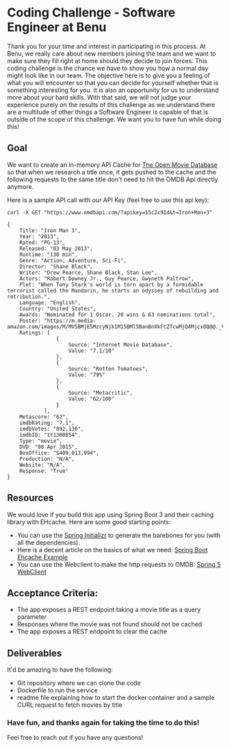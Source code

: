 # Coding Challenge - Software Engineer at Benu

Thank you for your time and interest in participating in this process. At Benu, we really care about new members joining the team and we want to make sure they fill right at home should they decide to join forces. This coding challenge is the chance we have to show you how a normal day might look like in our team. The objective here is to give you a feeling of what you will encounter so that you can decide for yourself whether that is something interesting for you. It is also an opportunity for us to understand more about your hard skills. With that said, we will not judge your experience purely on the results of this challenge as we understand there are a multitude of other things a Software Engineer is capable of that is outside of the scope of this challenge. We want you to have fun while doing this!

## Goal
We want to create an in-memory API Cache for [The Open Movie Database](https://www.omdbapi.com/) so that when 
we research a title once, it gets pushed to the cache and the following requests to the same title don't need to hit
the OMDB Api directly anymore.

Here is a sample API call with our API Key (feel free to use this api key):

```
curl -X GET "https://www.omdbapi.com/?apikey=15c2c91d&t=Iron+Man+3"

{
    Title: "Iron Man 3",
    Year: "2013",
    Rated: "PG-13",
    Released: "03 May 2013",
    Runtime: "130 min",
    Genre: "Action, Adventure, Sci-Fi",
    Director: "Shane Black",
    Writer: "Drew Pearce, Shane Black, Stan Lee",
    Actors: "Robert Downey Jr., Guy Pearce, Gwyneth Paltrow",
    Plot: "When Tony Stark's world is torn apart by a formidable terrorist called the Mandarin, he starts an odyssey of rebuilding and retribution.",
    Language: "English",
    Country: "United States",
    Awards: "Nominated for 1 Oscar. 20 wins & 63 nominations total",
    Poster: "https://m.media-amazon.com/images/M/MV5BMjE5MzcyNjk1M15BMl5BanBnXkFtZTcwMjQ4MjcxOQ@@._V1_SX300.jpg",
    Ratings: [
                {
                    Source: "Internet Movie Database",
                    Value: "7.1/10"
                },
                {
                    Source: "Rotten Tomatoes",
                    Value: "79%"
                },
                {
                    Source: "Metacritic",
                    Value: "62/100"
                }
            ],
    Metascore: "62",
    imdbRating: "7.1",
    imdbVotes: "892,130",
    imdbID: "tt1300854",
    Type: "movie",
    DVD: "08 Apr 2015",
    BoxOffice: "$409,013,994",
    Production: "N/A",
    Website: "N/A",
    Response: "True"
}
```

## Resources
We would love if you build this app using Spring Boot 3 and their caching library with EHcache. Here are some good starting points: 
- You can use the [Spring Initializr](https://start.spring.io/) to generate the barebones for you (with all the dependencies).  
- Here is a decent article on the basics of what we need: [Spring Boot Ehcache Example](https://www.baeldung.com/spring-boot-ehcache)
- You can use the Webclient to make the http requests to OMDB: [Spring 5 WebClient](https://www.baeldung.com/spring-5-webclient)


## Acceptance Criteria:
 - The app exposes a REST endpoint taking a movie title as a query parameter
 - Responses where the movie was not found should not be cached
 - The app exposes a REST endpoint to clear the cache

## Deliverables
It'd be amazing to have the following:
- Git repository where we can clone the code
- Dockerfile to run the service
- readme file explaining how to start the docker container and a sample CURL request to fetch movies by title

### Have fun, and thanks again for taking the time to do this!
Feel free to reach out if you have any questions! 
